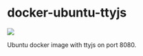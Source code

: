 docker-ubuntu-ttyjs
===================

[![](https://images.microbadger.com/badges/image/mayli/docker-ubuntu-ttyjs.svg)](https://microbadger.com/images/mayli/docker-ubuntu-ttyjs "Get your own image badge on microbadger.com")

Ubuntu docker image with ttyjs on port 8080.
